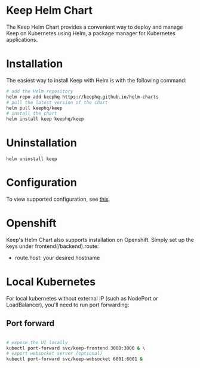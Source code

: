 # Keep Helm Chart
The Keep Helm Chart provides a convenient way to deploy and manage Keep on Kubernetes using Helm, a package manager for Kubernetes applications.

# Installation
The easiest way to install Keep with Helm is with the following command:

```bash
# add the Helm repository
helm repo add keephq https://keephq.github.io/helm-charts
# pull the latest version of the chart
helm pull keephq/keep
# install the chart
helm install keep keephq/keep
```

# Uninstallation
`helm uninstall keep`

# Configuration
To view supported configuration, see [this](charts/keep/README.md).

# Openshift
Keep's Helm Chart also supports installation on Openshift.
Simply set up the keys under frontend(/backend).route:
- route.host: your desired hostname

# Local Kubernetes
For local kubernetes without external IP (such as NodePort or LoadBalancer), you'll need to run port forwarding:

## Port forward
```bash

# expose the UI locally
kubectl port-forward svc/keep-frontend 3000:3000 & \
# export websocket server (optional)
kubectl port-forward svc/keep-websocket 6001:6001 &
```
